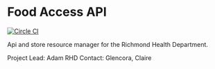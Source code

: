 # Food Access API

[![Circle CI](https://circleci.com/gh/adamhake/foodaccessapi.svg?style=svg)](https://circleci.com/gh/adamhake/foodaccessapi)

Api and store resource manager for the Richmond Health Department.

Project Lead: Adam
RHD Contact: Glencora, Claire
